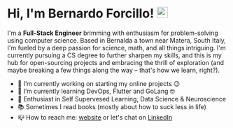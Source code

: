 #  Hi, I'm <span itemprop="name" itemtype="https://schema.org/Person" itemid="https://www.bernardoforcillo.com/#person">Bernardo Forcillo</span>! <img src="https://media.giphy.com/media/hvRJCLFzcasrR4ia7z/giphy.gif" width="25px">

I'm a **Full-Stack Engineer** brimming with enthusiasm for problem-solving using computer science. Based in Bernalda a town near Matera, South Italy, I'm fueled by a deep passion for science, math, and all things intriguing. I'm currently pursuing a CS degree to further sharpen my skills, and this is my hub for open-sourcing projects and embracing the thrill of exploration (and maybe breaking a few things along the way – that's how we learn, right?). 

- 🔭 I’m currently working on starting my online projects 😉
- 🌱 I’m currently learning DevOps, Flutter and GoLang 🤓
- 📑 Enthusiast in Self Supervesed Learning, Data Science & Neuroscience
- 📚 Sometimes I read books (mostly about how to suck less in life)
- 📪 How to reach me: [website](https://www.bernardoforcillo.com?utm_source=github&utm_medium=profile) or let's chat on [LinkedIn](https://www.linkedin.com/in/bernardoforcillo/)
